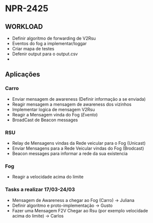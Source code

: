 # NPR-2425

## WORKLOAD

- Definir algoritmo de forwarding de V2Rsu
- Eventos do fog a implementar/loggar
- Criar mapa de testes 
- Defenir output para o output.csv
- 
## Aplicações

### Carro

- Enviar mensagem de awareness (Definir informação a se enviada)
- Reagir mensagem a mensagem de awareness dos vizinhos
- Implementar logica de mensagem V2Rsu
- Reagir a Mensagem vinda do Fog (*Evento*)
- BroadCast de Beacon messages

### RSU

 - Relay de Mensagens vindas da Rede veicular para o Fog (Unicast)
 - Enviar Mensagens para a Rede Veicular vindas do Fog (Brodcast)
 - Beacon messages para informar a rede da sua existencia

### Fog
- Reagir a velocidade acima do limite


### Tasks a realizar 17/03-24/03

- Mensagem de Awareness a chegar ao Fog (Carro) -> Juliana
- Definir algoritmo e proto-implementação -> Gusto
- Fazer uma Mensagem F2V Chegar ao Rsu (por exemplo velocidade acima do limite) -> Carlos